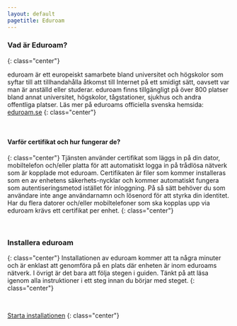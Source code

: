 ```yaml
---
layout: default
pagetitle: Eduroam
---
```


### Vad är Eduroam?
{: class="center"}

eduroam är ett europeiskt samarbete bland universitet och högskolor som syftar till att tillhandahålla åtkomst till Internet på ett smidigt sätt, oavsett var man är anställd eller studerar. eduroam finns tillgängligt på över 800 platser bland annat universitet, högskolor, tågstationer, sjukhus och andra offentliga platser. Läs mer på eduroams officiella svenska hemsida: [eduroam.se](www.eduroam.se)
{: class="center"}

<br>

#### Varför certifikat och hur fungerar de?
{: class="center"}
Tjänsten använder certifikat som läggs in på din dator, mobiltelefon och/eller platta för att automatiskt logga in på trådlösa nätverk som är kopplade mot eduroam. Certifikaten är filer som kommer installeras som en av enhetens säkerhets-nycklar och kommer automatiskt fungera som autentiseringsmetod istället för inloggning. På så sätt behöver du som användare inte ange användarnamn och lösenord för att styrka din identitet. Har du flera datorer och/eller mobiltelefoner som ska kopplas upp via eduroam krävs ett certifikat per enhet.
{: class="center"}

<br>

### Installera eduroam
{: class="center"}
Installationen av eduroam kommer att ta några minuter och är enklast att genomföra på en plats där enheten är inom eduroams nätverk. I övrigt är det bara att följa stegen i guiden. Tänkt på att läsa igenom alla instruktioner i ett steg innan du börjar med steget.
{: class="center"}

<br>

[Starta installationen](./macos)
{: class="center"}
